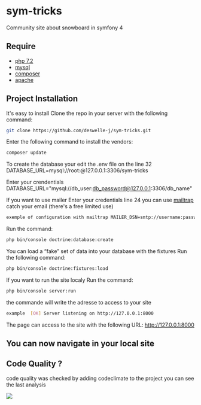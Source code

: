 # sym-tricks
Community site about snowboard in symfony 4

## Require

 * [php 7.2](https://www.php.net/downloads.php#v7.2.27)
 * [mysql](https://dev.mysql.com/downloads/installer/)
 * [composer](https://getcomposer.org/doc/00-intro.md)
 * [apache](http://httpd.apache.org/docs/2.4/fr/install.html)

## Project Installation 

It's easy to install 
Clone the repo in your server with the following command:
```bash
git clone https://github.com/deswelle-j/sym-tricks.git
```

Enter the following command to install the vendors:
```bash
composer update
```

To create the database your edit the .env file 
on the line 32 DATABASE_URL=mysql://root:@127.0.0.1:3306/sym-tricks

Enter your crendentials 
DATABASE_URL="mysql://db_user:db_password@127.0.0.1:3306/db_name"

If you want to use mailer
Enter your credentials line 24 you can use [mailtrap](https://mailtrap.io/) catch your email (there's a free limited use)
```bash
exemple of configuration with mailtrap MAILER_DSN=smtp://username:password@smtp.mailtrap.io:2525/?encryption=ssl&auth_mode=login
```

Run the command:
```bash
php bin/console doctrine:database:create
```

You can load a “fake” set of data into your database with the fixtures
Run the following command:
```bash
php bin/console doctrine:fixtures:load
```

If you want to run the site localy
Run the command:
```bash
php bin/console server:run
```

the commande will write the adresse to access to your site
```bash
example  [OK] Server listening on http://127.0.0.1:8000
```

The page can access to the site with the following URL:
http://127.0.0.1:8000

## You can now navigate in your local site

## Code Quality ?

code quality was checked by adding codeclimate to the project you can see the last analysis 

<a href="https://codeclimate.com/github/deswelle-j/sym-tricks/maintainability"><img src="https://api.codeclimate.com/v1/badges/b1a84cb113d75aed9f68/maintainability" /></a>
